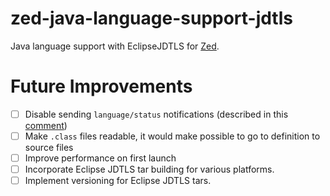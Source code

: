 # zed-java-language-support-jdtls
Java language support with EclipseJDTLS for [Zed](https://github.com/zed-industries/zed).

# Future Improvements
- [ ] Disable sending `language/status` notifications (described in this [comment](https://github.com/zed-industries/zed/pull/8813#issuecomment-1979650326))
- [ ] Make `.class` files readable, it would make possible to go to definition to source files
- [ ] Improve performance on first launch
- [ ] Incorporate Eclipse JDTLS tar building for various platforms.
- [ ] Implement versioning for Eclipse JDTLS tars.
